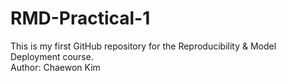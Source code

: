 # RMD-Practical-1
This is my first GitHub repository for the Reproducibility & Model Deployment course.  
Author: Chaewon Kim
